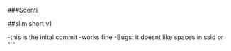 ###Scenti 

##slim short v1

-this is the inital commit
-works fine
-Bugs:
    it doesnt like spaces in ssid or "'"
